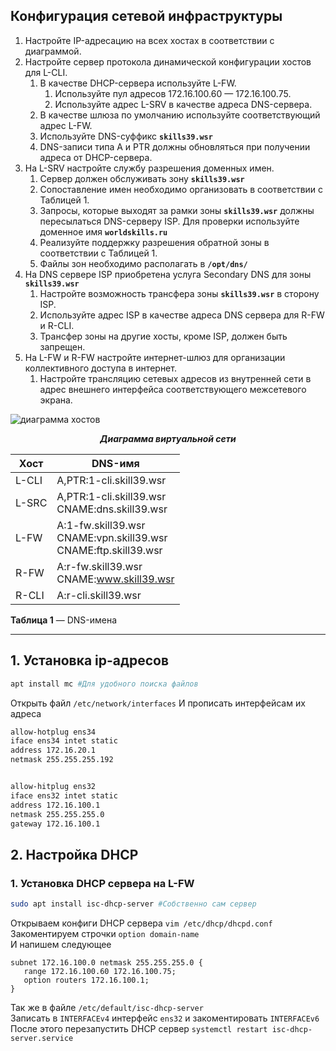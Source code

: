 ## Конфигурация сетевой инфраструктуры

1. Настройте IP-адресацию на всех хостах в соответствии с диаграммой.
1. Настройте сервер протокола динамической конфигурации хостов для L-CLI.
   1. В качестве DHCP-сервера используйте L-FW.
      1. Используйте пул адресов 172.16.100.60 — 172.16.100.75.
      1. Используйте адрес L-SRV в качестве адреса DNS-сервера.
   1. В качестве шлюза по умолчанию используйте соответствующий адрес L-FW.
   1. Используйте DNS-суффикс **`skills39.wsr`**
   1. DNS-записи типа A и PTR должны обновляться при получении адреса от DHCP-сервера.
1. На L-SRV настройте службу разрешения доменных имен.
   1. Сервер должен обслуживать зону **`skills39.wsr`**
   1. Сопоставление имен необходимо организовать в соответствии с Таблицей 1.
   1. Запросы, которые выходят за рамки зоны **`skills39.wsr`** должны пересылаться DNS-серверу ISP. Для проверки используйте доменное имя **`worldskills.ru`**
   1. Реализуйте поддержку разрешения обратной зоны в соответствии с Таблицей 1.
   1. Файлы зон необходимо располагать в **`/opt/dns/`**
1. На DNS сервере ISP приобретена услуга Secondary DNS для зоны **`skills39.wsr`**
   1. Настройте возможность трансфера зоны **`skills39.wsr`** в сторону ISP.
   1. Используйте адрес ISP в качестве адреса DNS сервера для R-FW и R-CLI.
   1. Трансфер зоны на другие хосты, кроме ISP, должен быть запрещен.
1. На L-FW и R-FW настройте интернет-шлюз для организации коллективного доступа в интернет.
   1. Настройте трансляцию сетевых адресов из внутренней сети в адрес внешнего интерфейса соответствующего межсетевого экрана.

![диаграмма хостов](https://i.imgur.com/hi5ATKK.png)
<p align="center"><b><i>Диаграмма виртуальной сети</i></b></p>

| Хост  | DNS-имя |
| ------------- | ------------- |
| L-CLI  | A,PTR:1-cli.skill39.wsr  |
| L-SRC  | A,PTR:1-cli.skill39.wsr <br> CNAME:dns.skill39.wsr  |
| L-FW | A:1-fw.skill39.wsr <br> CNAME:vpn.skill39.wsr <br> CNAME:ftp.skill39.wsr |
| R-FW | A:r-fw.skill39.wsr <br> CNAME:www.skill39.wsr |
| R-CLI | A:r-cli.skill39.wsr |


<p align="left"><b>Таблица 1</b> — DNS-имена</p>

***
##  1. Установка ip-адресов
```bash
apt install mc #Для удобного поиска файлов
```
Открыть файл `/etc/network/interfaces`
И прописать интерфейсам их адреса
```bash
allow-hotplug ens34
iface ens34 intet static
address 172.16.20.1
netmask 255.255.255.192


allow-hitplug ens32
iface ens32 intet static
address 172.16.100.1
netmask 255.255.255.0
gateway 172.16.100.1
```

## 2. Настройка DHCP
### 1. Установка DHCP сервера на L-FW
```bash
sudo apt install isc-dhcp-server #Собственно сам сервер
```
Открываем конфиги DHCP сервера `vim /etc/dhcp/dhcpd.conf`
<br>Закоментируем строчки `option domain-name`
<br> И напишем следующее

```
subnet 172.16.100.0 netmask 255.255.255.0 {
   range 172.16.100.60 172.16.100.75;
   option routers 172.16.100.1;
}
```
Так же в файле `/etc/default/isc-dhcp-server`
<br>Записать в `INTERFACEv4` интерфейс `ens32` и закоментировать `INTERFACEv6`
<br>После этого перезапустить DHCP сервер `systemctl restart isc-dhcp-server.service`


